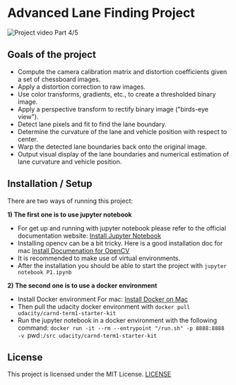 # **Advanced Lane Finding Project**

![Project video Part 4/5](out_challenge_video_4.gif)

## Goals of the project
* Compute the camera calibration matrix and distortion coefficients given a set of chessboard images.
* Apply a distortion correction to raw images.
* Use color transforms, gradients, etc., to create a thresholded binary image.
* Apply a perspective transform to rectify binary image ("birds-eye view").
* Detect lane pixels and fit to find the lane boundary.
* Determine the curvature of the lane and vehicle position with respect to center.
* Warp the detected lane boundaries back onto the original image.
* Output visual display of the lane boundaries and numerical estimation of lane curvature and vehicle position.

## Installation / Setup

There are two ways of running this project:

**1) The first one is to use jupyter notebook**
* For get up and running with jupyter notebook please refer to the official documentation website:
[Install Jupyter Notebook](https://jupyter.org/install)
* Installing opencv can be a bit tricky. Here is a good installation doc for mac [Install Documenation for OpenCV](https://medium.com/@nuwanprabhath/installing-opencv-in-macos-high-sierra-for-python-3-89c79f0a246a)
* It is recommended to make use of virtual environments.
* After the installation you should be able to start the project with
`jupyter notebook P1.ipynb`

**2) The second one is to use a docker environment**
* Install Docker environment
For mac:
[Install Docker on Mac](https://docs.docker.com/v17.12/docker-for-mac/install/)
* Then pull the udacity docker environment with
`docker pull udacity/carnd-term1-starter-kit`
* Run the jupyter notebook in a docker environment with the following command:
`docker run -it --rm --entrypoint "/run.sh" -p 8888:8888 -v `pwd`:/src udacity/carnd-term1-starter-kit`

## License

This project is licensed under the MIT License.
[LICENSE](https://github.com/sratgh/Lane-finding/blob/master/LICENSE)
